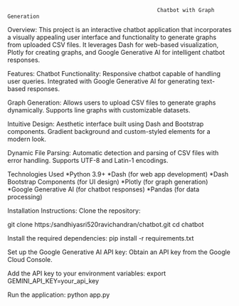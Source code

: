                                                    Chatbot with Graph Generation

Overview:
This project is an interactive chatbot application that incorporates a visually appealing user interface and functionality to generate graphs from uploaded CSV files. It leverages Dash for web-based visualization, Plotly for creating graphs, and Google Generative AI for intelligent chatbot responses.

Features:
Chatbot Functionality:
Responsive chatbot capable of handling user queries.
Integrated with Google Generative AI for generating text-based responses.

Graph Generation:
Allows users to upload CSV files to generate graphs dynamically.
Supports line graphs with customizable datasets.

Intuitive Design:
Aesthetic interface built using Dash and Bootstrap components.
Gradient background and custom-styled elements for a modern look.

Dynamic File Parsing:
Automatic detection and parsing of CSV files with error handling.
Supports UTF-8 and Latin-1 encodings.

Technologies Used
*Python 3.9+
*Dash (for web app development)
*Dash Bootstrap Components (for UI design)
*Plotly (for graph generation)
*Google Generative AI (for chatbot responses)
*Pandas (for data processing)

Installation Instructions:
Clone the repository:

git clone https:/sandhiyasri520ravichandran/chatbot.git
cd chatbot

Install the required dependencies:
pip install -r requirements.txt

Set up the Google Generative AI API key:
Obtain an API key from the Google Cloud Console.

Add the API key to your environment variables:
export GEMINI_API_KEY=your_api_key

Run the application:
python app.py


